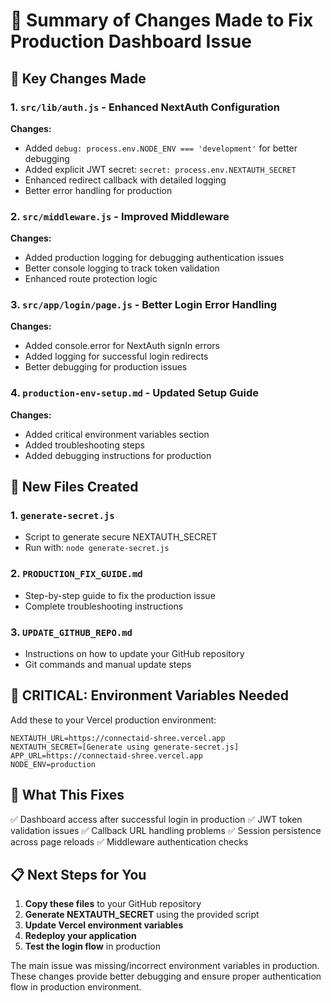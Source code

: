 # 📝 Summary of Changes Made to Fix Production Dashboard Issue

## 🔧 Key Changes Made

### 1. `src/lib/auth.js` - Enhanced NextAuth Configuration
**Changes:**
- Added `debug: process.env.NODE_ENV === 'development'` for better debugging
- Added explicit JWT secret: `secret: process.env.NEXTAUTH_SECRET`
- Enhanced redirect callback with detailed logging
- Better error handling for production

### 2. `src/middleware.js` - Improved Middleware
**Changes:**
- Added production logging for debugging authentication issues
- Better console logging to track token validation
- Enhanced route protection logic

### 3. `src/app/login/page.js` - Better Login Error Handling
**Changes:**
- Added console.error for NextAuth signIn errors
- Added logging for successful login redirects
- Better debugging for production issues

### 4. `production-env-setup.md` - Updated Setup Guide
**Changes:**
- Added critical environment variables section
- Added troubleshooting steps
- Added debugging instructions for production

## 📁 New Files Created

### 1. `generate-secret.js`
- Script to generate secure NEXTAUTH_SECRET
- Run with: `node generate-secret.js`

### 2. `PRODUCTION_FIX_GUIDE.md`
- Step-by-step guide to fix the production issue
- Complete troubleshooting instructions

### 3. `UPDATE_GITHUB_REPO.md`
- Instructions on how to update your GitHub repository
- Git commands and manual update steps

## 🚨 CRITICAL: Environment Variables Needed

Add these to your Vercel production environment:

```
NEXTAUTH_URL=https://connectaid-shree.vercel.app
NEXTAUTH_SECRET=[Generate using generate-secret.js]
APP_URL=https://connectaid-shree.vercel.app
NODE_ENV=production
```

## 🎯 What This Fixes

✅ Dashboard access after successful login in production
✅ JWT token validation issues
✅ Callback URL handling problems
✅ Session persistence across page reloads
✅ Middleware authentication checks

## 📋 Next Steps for You

1. **Copy these files** to your GitHub repository
2. **Generate NEXTAUTH_SECRET** using the provided script
3. **Update Vercel environment variables**
4. **Redeploy your application**
5. **Test the login flow** in production

The main issue was missing/incorrect environment variables in production. These changes provide better debugging and ensure proper authentication flow in production environment.
